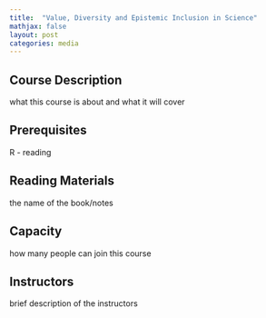 ```yaml
---
title:  "Value, Diversity and Epistemic Inclusion in Science"
mathjax: false
layout: post
categories: media
---
```


## Course Description

what this course is about and what it will cover

## Prerequisites 

R - reading

## Reading Materials

the name of the book/notes

## Capacity

how many people can join this course

## Instructors

brief description of the instructors
